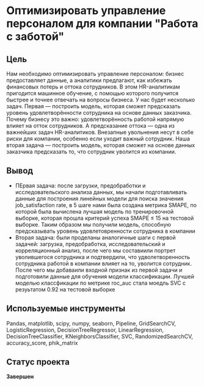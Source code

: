 # Оптимизировать управление персоналом для компании "Работа с заботой"
## Цель
Нам необходимо оптимизировать управление персоналом: бизнес предоставляет данные, а аналитики предлагают, как избежать финансовых потерь и оттока сотрудников. В этом HR-аналитикам пригодится машинное обучение, с помощью которого получится быстрее и точнее отвечать на вопросы бизнеса.
У нас будет несколько задач. Первая — построить модель, которая сможет предсказать уровень удовлетворённости сотрудника на основе данных заказчика. Почему бизнесу это важно: удовлетворённость работой напрямую влияет на отток сотрудников. А предсказание оттока — одна из важнейших задач HR-аналитиков. Внезапные увольнения несут в себе риски для компании, особенно если уходит важный сотрудник. Наша вторая задача — построить модель, которая сможет на основе данных заказчика предсказать то, что сотрудник уволится из компании.
## Вывод
* ПЕрвая задача: после загрузки, предобработки и исследовательского анализа данных, мы начали подготавливать данные для построения линейных модели для поиска значения job_satisfaction rate, в 5 шаге нами была создана метрика SMAPE, по которой была вычислена лучшая модель по тренировочной выборке, которая прошла критерий успеха SMAPE ≤ 15 на тестовой выборке. Таким образом мы получили модель, способную предсказывать уровень удовлетовренности сотрудника в компании
* Вторая задача: были проделаны аналогичные шаги с первой задачей: загрузка, предобработка, исследовательский и корреляционный анализ, после чего мы составиили портрет уволившегося сотрудника и подтвердили, что удволетворенность сотрудника работой в компании влияет на то, уволится сотрудник. После чего мы добаваили входной признак из первой задачи и подготовили данные для обучения модели классификации. Лучшей моделью классфикации по метрике roc_auc стала моедль SVC c резуьтатом 0.92 на тестовой выборке
## Используемые инструменты
Pandas, matplotlib, scipy, numpy, seaborn, Pipeline, GridSearchCV, LogisticRegression, DecisionTreeRegressor, LinearRegression, DecisionTreeClassifier, KNeighborsClassifier, SVC, RandomizedSearchCV, accuracy_score, phik_matrix

## Статус проекта 
**Завершен**
